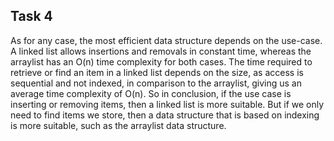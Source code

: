 ## Task 4

As for any case, the most efficient data structure depends on the use-case. A linked list allows insertions and removals in constant time, whereas the arraylist has an O(n) time complexity for both cases. The time required to retrieve or find an item in a linked list depends on the size, as access is sequential and not indexed, in comparison to the arraylist, giving us an average time complexity of O(n). So in conclusion, if the use case is inserting or removing items, then a linked list is more suitable. But if we only need to find items we store, then a data structure that is based on indexing is more suitable, such as the arraylist data structure. 